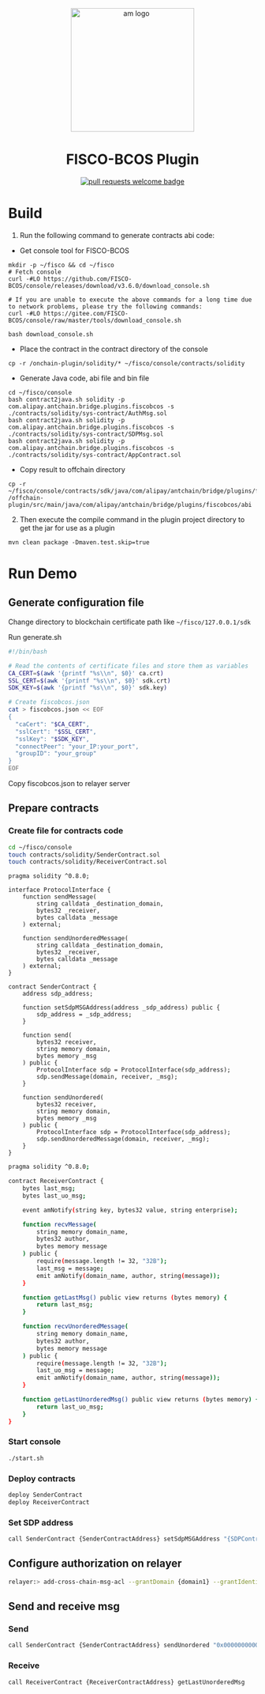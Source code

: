 <div align="center">
  <img alt="am logo" src="https://gw.alipayobjects.com/zos/bmw-prod/3ee4adc7-1960-4dbf-982e-522ac135a0c0.svg" width="250" >
  <h1 align="center">FISCO-BCOS Plugin</h1>
  <p align="center">
    <a href="http://makeapullrequest.com">
      <img alt="pull requests welcome badge" src="https://img.shields.io/badge/PRs-welcome-brightgreen.svg?style=flat">
    </a>
  </p>
</div>


# Build

1. Run the following command to generate contracts abi code:
- Get console tool for FISCO-BCOS
```shell
mkdir -p ~/fisco && cd ~/fisco
# Fetch console
curl -#LO https://github.com/FISCO-BCOS/console/releases/download/v3.6.0/download_console.sh

# If you are unable to execute the above commands for a long time due to network problems, please try the following commands:
curl -#LO https://gitee.com/FISCO-BCOS/console/raw/master/tools/download_console.sh

bash download_console.sh
```
- Place the contract in the contract directory of the console
```shell
cp -r /onchain-plugin/solidity/* ~/fisco/console/contracts/solidity
```
- Generate Java code, abi file and bin file 
```shell
cd ~/fisco/console
bash contract2java.sh solidity -p com.alipay.antchain.bridge.plugins.fiscobcos -s ./contracts/solidity/sys-contract/AuthMsg.sol
bash contract2java.sh solidity -p com.alipay.antchain.bridge.plugins.fiscobcos -s ./contracts/solidity/sys-contract/SDPMsg.sol
bash contract2java.sh solidity -p com.alipay.antchain.bridge.plugins.fiscobcos -s ./contracts/solidity/sys-contract/AppContract.sol
```
-  Copy result to offchain directory

```shell
cp -r ~/fisco/console/contracts/sdk/java/com/alipay/antchain/bridge/plugins/fiscobcos/*  /offchain-plugin/src/main/java/com/alipay/antchain/bridge/plugins/fiscobcos/abi
```

2. Then execute the compile command in the plugin project directory 
   to get the jar for use as a plugin

```shell
mvn clean package -Dmaven.test.skip=true
```

# Run Demo

## Generate configuration file

Change directory to blockchain certificate path like  `~/fisco/127.0.0.1/sdk`

Run generate.sh

```sh
#!/bin/bash

# Read the contents of certificate files and store them as variables
CA_CERT=$(awk '{printf "%s\\n", $0}' ca.crt)
SSL_CERT=$(awk '{printf "%s\\n", $0}' sdk.crt)
SDK_KEY=$(awk '{printf "%s\\n", $0}' sdk.key)

# Create fiscobcos.json
cat > fiscobcos.json << EOF
{
  "caCert": "$CA_CERT",
  "sslCert": "$SSL_CERT",
  "sslKey": "$SDK_KEY",
  "connectPeer": "your_IP:your_port",
  "groupID": "your_group"
}
EOF

```

Copy fiscobcos.json to relayer server

## Prepare contracts

### Create file for contracts code

```sh
cd ~/fisco/console
touch contracts/solidity/SenderContract.sol
touch contracts/solidity/ReceiverContract.sol
```

```sol
pragma solidity ^0.8.0;

interface ProtocolInterface {
    function sendMessage(
        string calldata _destination_domain,
        bytes32 _receiver,
        bytes calldata _message
    ) external;

    function sendUnorderedMessage(
        string calldata _destination_domain,
        bytes32 _receiver,
        bytes calldata _message
    ) external;
}

contract SenderContract {
    address sdp_address;

    function setSdpMSGAddress(address _sdp_address) public {
        sdp_address = _sdp_address;
    }

    function send(
        bytes32 receiver,
        string memory domain,
        bytes memory _msg
    ) public {
        ProtocolInterface sdp = ProtocolInterface(sdp_address);
        sdp.sendMessage(domain, receiver, _msg);
    }

    function sendUnordered(
        bytes32 receiver,
        string memory domain,
        bytes memory _msg
    ) public {
        ProtocolInterface sdp = ProtocolInterface(sdp_address);
        sdp.sendUnorderedMessage(domain, receiver, _msg);
    }
}
```

```sh
pragma solidity ^0.8.0;

contract ReceiverContract {
    bytes last_msg;
    bytes last_uo_msg;

    event amNotify(string key, bytes32 value, string enterprise);

    function recvMessage(
        string memory domain_name,
        bytes32 author,
        bytes memory message
    ) public {
        require(message.length != 32, "32B");
        last_msg = message;
        emit amNotify(domain_name, author, string(message));
    }

    function getLastMsg() public view returns (bytes memory) {
        return last_msg;
    }

    function recvUnorderedMessage(
        string memory domain_name,
        bytes32 author,
        bytes memory message
    ) public {
        require(message.length != 32, "32B");
        last_uo_msg = message;
        emit amNotify(domain_name, author, string(message));
    }

    function getLastUnorderedMsg() public view returns (bytes memory) {
        return last_uo_msg;
    }
}
```

### Start  console

```sh
./start.sh
```

### Deploy contracts

```sh
deploy SenderContract
deploy ReceiverContract
```

### Set SDP address

```sh
call SenderContract {SenderContractAddress} setSdpMSGAddress "{SDPContractAddress}"
```



## Configure  authorization on relayer

```sh
relayer:> add-cross-chain-msg-acl --grantDomain {domain1} --grantIdentity {SenderContractAddress} --ownerDomain {domain2} --ownerIdentity {ReceiverContractAddress}
```

## Send and receive msg

### Send

```sh
call SenderContract {SenderContractAddress} sendUnordered "0x000000000000000000000000{ReceiverContractAddress}" "{domain2}" "{Msg}"
```

### Receive

```sh
call ReceiverContract {ReceiverContractAddress} getLastUnorderedMsg
```

